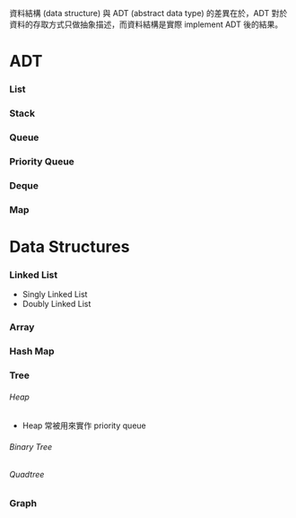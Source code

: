 資料結構 (data structure) 與 ADT (abstract data type) 的差異在於，ADT 對於資料的存取方式只做抽象描述，而資料結構是實際 implement ADT 後的結果。

# ADT

### List

### Stack

### Queue

### Priority Queue

### Deque

### Map

# Data Structures

### Linked List

 - Singly Linked List
 - Doubly Linked List

### Array

### Hash Map

### Tree

###### Heap

- Heap 常被用來實作 priority queue

###### Binary Tree

###### Quadtree

### Graph
